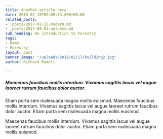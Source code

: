 ```yaml
---
title: Another article here
date: 2018-02-15T09:09:13.000+00:00
related_posts:
- _posts/2017-02-12-modern.md
- _posts/2017-08-01-welcome.md
sub_heading: An introduction to Forestry
tags:
- Demo
- Forestry
layout: post
banner_image: "/uploads/2018/02/17/building2.jpg"
author: Richard Rumelt

---
```

##### Maecenas faucibus mollis interdum. Vivamus sagittis lacus vel augue laoreet rutrum faucibus dolor auctor. 

Etiam porta sem malesuada magna mollis euismod. Maecenas faucibus mollis interdum. Vivamus sagittis lacus vel augue laoreet rutrum faucibus dolor auctor. Etiam porta sem malesuada magna mollis euismod. 

Maecenas faucibus mollis interdum. Vivamus sagittis lacus vel augue laoreet rutrum faucibus dolor auctor. Etiam porta sem malesuada magna mollis euismod.